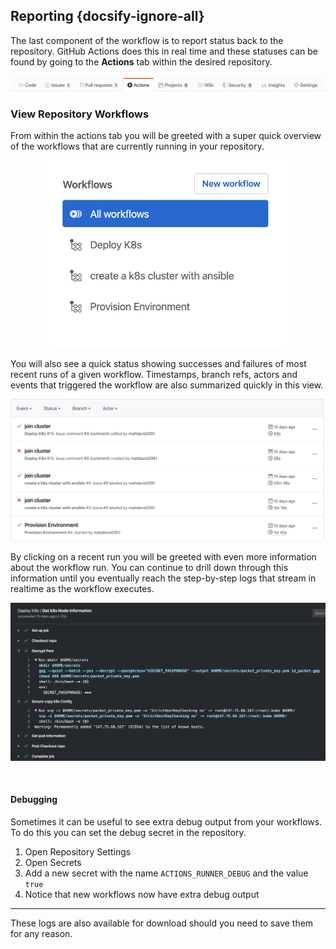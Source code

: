 ## Reporting {docsify-ignore-all}

The last component of the workflow is to report status back to the repository. GitHub Actions does this in real time and these statuses can be found by going to the **Actions** tab within the desired repository.

<p align="center">
    <img src="./images/actions-tab.png" alt="actions tab location in repo" />
</p>

### View Repository Workflows

From within the actions tab you will be greeted with a super quick overview of the workflows that are currently running in your repository.

<p align="center">
    <img src="./images/enabled-workflows.png" height= 300 alt="enabled workflows in a repo" />
</p>

You will also see a quick status showing successes and failures of most recent runs of a given workflow. Timestamps, branch refs, actors and events that triggered the workflow are also summarized quickly in this view.

<p align="center">
    <img src="./images/recent-run-status.png" alt="view of recent runs and their exit status" />
</p>

By clicking on a recent run you will be greeted with even more information about the workflow run. You can continue to drill down through this information until you eventually reach the step-by-step logs that stream in realtime as the workflow executes.

<p align="center">
    <img src="./images/step-logs.png" alt="streaming logs of a step" />
</p>

<br>

#### Debugging
Sometimes it can be useful to see extra debug output from your workflows.  To do this you can set the debug secret in the repository.
1. Open Repository Settings
1. Open Secrets
1. Add a new secret with the name `ACTIONS_RUNNER_DEBUG` and the value `true`
1. Notice that new workflows now have extra debug output

---

<p class="custom-info-box">These logs are also available for download should you need to save them for any reason.</p>
